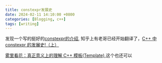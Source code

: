 ```yaml
---
title: constexpr发展史
date: 2024-02-11 14:10:00 +0800
categories: [Blogging, c++]
tags: [writing]
---
```


发现一个写的挺好的[constexpr的介绍](https://pvs-studio.com/en/blog/posts/cpp/0909/), 知乎上有老哥已经开始翻译了，[C++ 中 constexpr 的发展史!（上）](https://zhuanlan.zhihu.com/p/682031684)

[雾里看花：真正意义上的理解 C++ 模板(Template)](https://zhuanlan.zhihu.com/p/655902377),这个也还可以